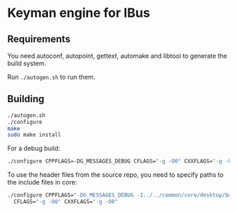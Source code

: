 # Keyman engine for IBus

## Requirements

You need autoconf, autopoint, gettext, automake and libtool to generate the build system.

Run `./autogen.sh` to run them.

## Building

```bash
./autogen.sh
./configure
make
sudo make install
```

For a debug build:

```bash
./configure CPPFLAGS=-DG_MESSAGES_DEBUG CFLAGS="-g -O0" CXXFLAGS="-g -O0"
```

To use the header files from the source repo, you need to specify paths to the include files in core:

```bash
./configure CPPFLAGS="-DG_MESSAGES_DEBUG -I../../common/core/desktop/build/arch/debug/include/ -I../../common/core/desktop/include/" \
  CFLAGS="-g -O0" CXXFLAGS="-g -O0"
```
